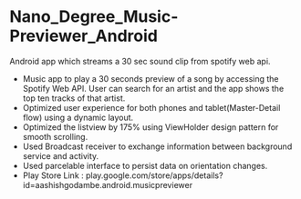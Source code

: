 # Nano_Degree_Music-Previewer_Android
Android app which streams a 30 sec sound clip from spotify web api.

- Music app to play a 30 seconds preview of a song by accessing the Spotify Web API. User can search for an artist and the app shows the top ten tracks of that artist. 
- Optimized user experience for both phones and tablet(Master-Detail flow) using a dynamic layout.
- Optimized the listview by 175% using ViewHolder design pattern for smooth scrolling.
- Used Broadcast receiver to exchange information between background service and activity.
- Used parcelable interface to persist data on orientation changes.
- Play Store Link : play.google.com/store/apps/details?id=aashishgodambe.android.musicpreviewer
